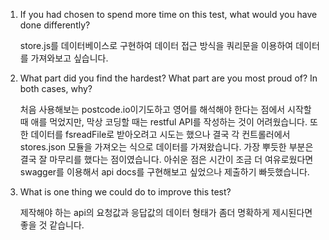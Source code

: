 1. If you had chosen to spend more time on this test, what would you have done differently?

   store.js를 데이터베이스로 구현하여 데이터 접근 방식을 쿼리문을 이용하여 데이터를 가져와보고 싶습니다.

2. What part did you find the hardest? What part are you most proud of? In both cases, why?

   처음 사용해보는 postcode.io이기도하고 영어를 해석해야 한다는 점에서 시작할 때 애를 먹었지만, 막상 코딩할 때는 restful API를 작성하는 것이 어려웠습니다. 또한 데이터를 fsreadFile로 받아오려고 시도는 했으나 결국 각 컨트롤러에서 stores.json 모듈을 가져오는 식으로 데이터를 가져왔습니다. 가장 뿌듯한 부분은 결국 잘 마무리를 했다는 점이였습니다. 아쉬운 점은 시간이 조금 더 여유로웠다면 swagger를 이용해서 api docs를 구현해보고 싶었으나 제출하기 빠듯했습니다.

3. What is one thing we could do to improve this test?

   제작해야 하는 api의 요청값과 응답값의 데이터 형태가 좀더 명확하게 제시된다면 좋을 것 같습니다.
